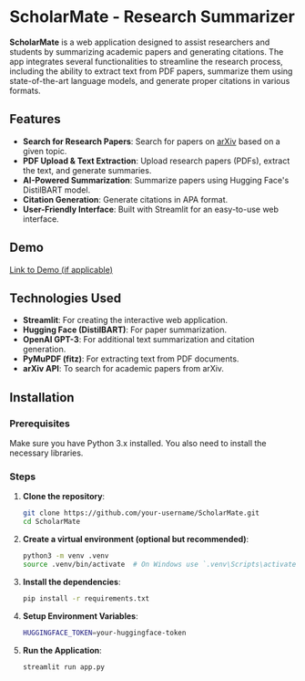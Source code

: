 # ScholarMate - Research Summarizer

**ScholarMate** is a web application designed to assist researchers and students by summarizing academic papers and generating citations. The app integrates several functionalities to streamline the research process, including the ability to extract text from PDF papers, summarize them using state-of-the-art language models, and generate proper citations in various formats.

## Features
- **Search for Research Papers**: Search for papers on [arXiv](https://arxiv.org/) based on a given topic.
- **PDF Upload & Text Extraction**: Upload research papers (PDFs), extract the text, and generate summaries.
- **AI-Powered Summarization**: Summarize papers using Hugging Face's DistilBART model.
- **Citation Generation**: Generate citations in APA format.
- **User-Friendly Interface**: Built with Streamlit for an easy-to-use web interface.

## Demo
[Link to Demo (if applicable)](your-demo-link)

## Technologies Used
- **Streamlit**: For creating the interactive web application.
- **Hugging Face (DistilBART)**: For paper summarization.
- **OpenAI GPT-3**: For additional text summarization and citation generation.
- **PyMuPDF (fitz)**: For extracting text from PDF documents.
- **arXiv API**: To search for academic papers from arXiv.

## Installation

### Prerequisites
Make sure you have Python 3.x installed. You also need to install the necessary libraries.

### Steps
1. **Clone the repository**:
    ```bash
    git clone https://github.com/your-username/ScholarMate.git
    cd ScholarMate
    ```

2. **Create a virtual environment (optional but recommended)**:
    ```bash
    python3 -m venv .venv
    source .venv/bin/activate  # On Windows use `.venv\Scripts\activate`
    ```

3. **Install the dependencies**:
    ```bash
    pip install -r requirements.txt
    ```

4. **Setup Environment Variables**:
    ```bash
    HUGGINGFACE_TOKEN=your-huggingface-token
    ```

5. **Run the Application**:
    ```bash
    streamlit run app.py
    ```


